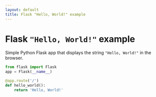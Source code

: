 ```yaml
---
layout: default 
title: Flask "Hello, World!" example 
---
```


# Flask `"Hello, World!"` example 

Simple Python Flask app that displays the string `"Hello, World!"` in the browser. 

```python
from flask import Flask
app = Flask(__name__)

@app.route('/')
def hello_world():
    return 'Hello, World!'
```
